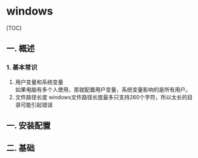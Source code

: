 # windows
[TOC]
## 一. 概述
### 1. 基本常识
1. 用户变量和系统变量  
如果电脑有多个人使用，那就配置用户变量，系统变量影响的是所有用户。
2. 文件路径长度
windows文件路径长度最多只支持260个字符，所以太长的目录可能引起错误
## 一. 安装配置
## 二. 基础


